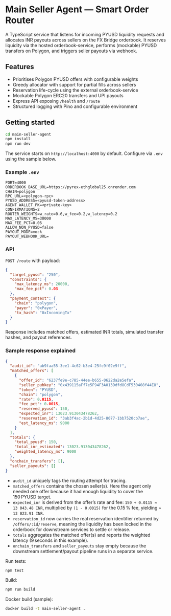 # Main Seller Agent — Smart Order Router

A TypeScript service that listens for incoming PYUSD liquidity requests and allocates INR payouts across sellers on the FX Bridge orderbook. It reserves liquidity via the hosted orderbook-service, performs (mockable) PYUSD transfers on Polygon, and triggers seller payouts via webhook.

## Features
- Prioritises Polygon PYUSD offers with configurable weights
- Greedy allocator with support for partial fills across sellers
- Reservation life-cycle using the external orderbook-service
- Mockable Polygon ERC20 transfers and UPI payouts
- Express API exposing `/health` and `/route`
- Structured logging with Pino and configurable environment

## Getting started
```bash
cd main-seller-agent
npm install
npm run dev
```

The service starts on `http://localhost:4000` by default. Configure via `.env` using the sample below.

### Example `.env`
```
PORT=4000
ORDERBOOK_BASE_URL=https://pyrex-ethglobal25.onrender.com
CHAIN=polygon
RPC_URL=<polygon-rpc>
PYUSD_ADDRESS=<pyusd-token-address>
AGENT_WALLET_PK=<private-key>
CONFIRMATIONS=2
ROUTER_WEIGHTS=w_rate=0.6,w_fee=0.2,w_latency=0.2
MAX_LATENCY_MS=30000
MAX_FEE_PCT=0.05
ALLOW_NON_PYUSD=false
PAYOUT_MODE=mock
PAYOUT_WEBHOOK_URL=
```

### API
`POST /route` with payload:
```json
{
  "target_pyusd": "250",
  "constraints": {
    "max_latency_ms": 20000,
    "max_fee_pct": 0.03
  },
  "payment_context": {
    "chain": "polygon",
    "payer": "0xPayer",
    "tx_hash": "0xIncomingTx"
  }
}
```

Response includes matched offers, estimated INR totals, simulated transfer hashes, and payout references.

### Sample response explained

```json
{
  "audit_id": "ab9faa55-3ee1-4c62-b3e4-25fc9f02e9ff",
  "matched_offers": [
    {
      "offer_id": "6237fe9e-c785-44ee-b655-0622da2e5efa",
      "seller_pubkey": "0x439115aFf7e5F94F3A013Ddfd8CdF530408f44E8",
      "token": "PYUSD",
      "chain": "polygon",
      "rate": 0.0115,
      "fee_pct": 0.0015,
      "reserved_pyusd": 150,
      "expected_inr": 13023.913043478262,
      "reservation_id": "3ab3f4ac-2b1d-4d25-8077-1bb7520cb7ae",
      "est_latency_ms": 9000
    }
  ],
  "totals": {
    "total_pyusd": 150,
    "total_inr_estimated": 13023.913043478262,
    "weighted_latency_ms": 9000
  },
  "onchain_transfers": [],
  "seller_payouts": []
}
```

- `audit_id` uniquely tags the routing attempt for tracing.
- `matched_offers` contains the chosen seller(s). Here the agent only needed one offer because it had enough liquidity to cover the 150 PYUSD target.
- `expected_inr` is derived from the offer’s rate and fee: `150 ÷ 0.0115 ≈ 13 043.48 INR`, multiplied by `(1 - 0.0015)` for the 0.15 % fee, yielding `≈ 13 023.91 INR`.
- `reservation_id` now carries the real reservation identifier returned by `/offers/:id/reserve`, meaning the liquidity has been locked in the orderbook for downstream services to settle or release.
- `totals` aggregates the matched offer(s) and reports the weighted latency (9 seconds in this example).
- `onchain_transfers` and `seller_payouts` stay empty because the downstream settlement/payout pipeline runs in a separate service.

Run tests:
```bash
npm test
```

Build:
```bash
npm run build
```

Docker build (sample):
```bash
docker build -t main-seller-agent .
```
